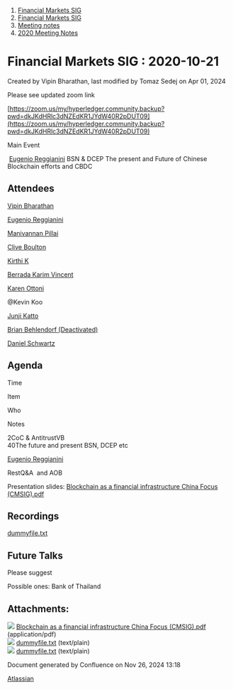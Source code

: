 1. [Financial Markets SIG](index.html)
2. [Financial Markets SIG](Financial-Markets-SIG_20545549.html)
3. [Meeting notes](Meeting-notes_20558268.html)
4. [2020 Meeting Notes](2020-Meeting-Notes_20546673.html)

# Financial Markets SIG : 2020-10-21

Created by Vipin Bharathan, last modified by Tomaz Sedej on Apr 01, 2024

Please see updated zoom link

[https://zoom.us/my/hyperledger.community.backup?pwd=dkJKdHRlc3dNZEdKR1JYdW40R2pDUT09](https://zoom.us/my/hyperledger.community.backup?pwd=dkJKdHRlc3dNZEdKR1JYdW40R2pDUT09)

Main Event

 [Eugenio Reggianini](https://lf-hyperledger.atlassian.net/wiki/people/63bc168549a31f95b8732a4f?ref=confluence) BSN &amp; DCEP The present and Future of Chinese Blockchain efforts and CBDC 

## Attendees

[Vipin Bharathan](https://lf-hyperledger.atlassian.net/wiki/people/70121:4ac24c34-2385-41a8-8881-61e7a75c6d1e?ref=confluence)

[Eugenio Reggianini](https://lf-hyperledger.atlassian.net/wiki/people/63bc168549a31f95b8732a4f?ref=confluence)

[Manivannan Pillai](https://lf-hyperledger.atlassian.net/wiki/people/5a6887cec2b7dd3533e4ab77?ref=confluence)

[Clive Boulton](https://lf-hyperledger.atlassian.net/wiki/people/70121:cd28b3ec-0f42-4c0a-a8a5-83954ab74aad?ref=confluence)

[Kirthi K](https://lf-hyperledger.atlassian.net/wiki/people/712020:cdf2c19a-9f68-45e0-82c7-86c8b2799fb2?ref=confluence)

[Berrada Karim Vincent](https://lf-hyperledger.atlassian.net/wiki/people/557058:07530e99-3af6-452b-a320-f28f94e438cb?ref=confluence)

[Karen Ottoni](https://lf-hyperledger.atlassian.net/wiki/people/712020:b91a9879-c835-4217-a2e7-e13c7e529f5b?ref=confluence)

@Kevin Koo

[Junji Katto](https://lf-hyperledger.atlassian.net/wiki/people/557058:83096c66-ae87-42aa-8ced-ef69b2647897?ref=confluence)

[Brian Behlendorf (Deactivated)](https://lf-hyperledger.atlassian.net/wiki/people/616ecf50702bd0006a5a7c6b?ref=confluence)

[Daniel Schwartz](https://lf-hyperledger.atlassian.net/wiki/people/5f28514db7a35e002a8febcb?ref=confluence)

## Agenda

Time

Item

Who

Notes

2CoC &amp; AntitrustVB  
40The future and present BSN, DCEP etc

[Eugenio Reggianini](https://lf-hyperledger.atlassian.net/wiki/people/63bc168549a31f95b8732a4f?ref=confluence)

RestQ&amp;A  and AOB

Presentation slides: [Blockchain as a financial infrastructure China Focus (CMSIG).pdf](attachments/20546553/20559252.pdf)

## Recordings

[dummyfile.txt](#)

## Future Talks

Please suggest

Possible ones: Bank of Thailand

## Attachments:

![](images/icons/bullet_blue.gif) [Blockchain as a financial infrastructure China Focus (CMSIG).pdf](attachments/20546553/20559252.pdf) (application/pdf)  
![](images/icons/bullet_blue.gif) [dummyfile.txt](attachments/20546553/20559250.txt) (text/plain)  
![](images/icons/bullet_blue.gif) [dummyfile.txt](attachments/20546553/20559251.txt) (text/plain)

Document generated by Confluence on Nov 26, 2024 13:18

[Atlassian](http://www.atlassian.com/)
